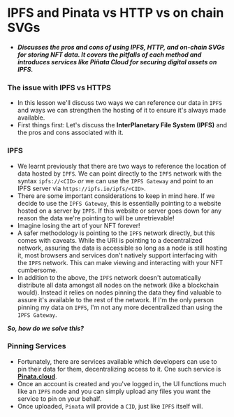 # IPFS and Pinata vs HTTP vs on chain SVGs
- ***Discusses the pros and cons of using IPFS, HTTP, and on-chain SVGs for storing NFT data. It covers the pitfalls of each method and introduces services like Piñata Cloud for securing digital assets on IPFS.***

### The issue with IPFS vs HTTPS
- In this lesson we'll discuss two ways we can reference our data in `IPFS` and ways we can strengthen the hosting of it to ensure it's always made available.
- First things first: Let's discuss the **InterPlanetary File System (IPFS)** and the pros and cons associated with it.

### IPFS
- We learnt previously that there are two ways to reference the location of data hosted by `IPFS`. We can point directly to the `IPFS` network with the syntax `ipfs://<CID>` _or_ we can use the `IPFS Gateway` and point to an IPFS server via `https://ipfs.io/ipfs/<CID>`.
- There are some important considerations to keep in mind here. If we decide to use the `IPFS Gateway`, this is essentially pointing to a website hosted on a server by `IPFS`. If this website or server goes down for any reason the data we're pointing to will be unretrievable!
- Imagine losing the art of your NFT forever!
- A safer methodology is pointing to the `IPFS` network directly, but this comes with caveats. While the URI is pointing to a decentralized network, assuring the data is accessible so long as a node is still hosting it, most browsers and services don't natively support interfacing with the `IPFS` network. This can make viewing and interacting with your NFT cumbersome.
- In addition to the above, the `IPFS` network doesn't automatically distribute all data amongst all nodes on the network (like a blockchain would). Instead it relies on nodes pinning the data they find valuable to assure it's available to the rest of the network. If I'm the only person pinning my data on `IPFS`, I'm not any more decentralized than using the `IPFS Gateway`.

_**So, how do we solve this?**_

### Pinning Services
- Fortunately, there are services available which developers can use to pin their data for them, decentralizing access to it. One such service is **[Pinata.cloud](https://www.pinata.cloud/)**.
- Once an account is created and you've logged in, the UI functions much like an `IPFS` node and you can simply upload any files you want the service to pin on your behalf.
- Once uploaded, `Pinata` will provide a `CID`, just like `IPFS` itself will.
